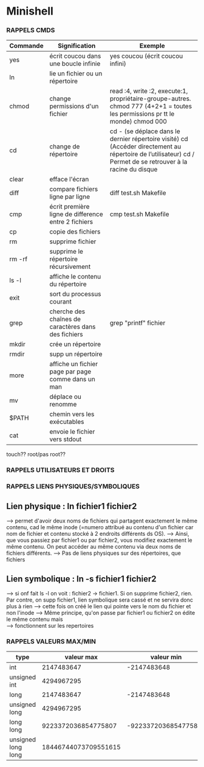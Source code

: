 # Minishell

### RAPPELS CMDS
| Commande | Signification | Exemple |
|----------|-----------|----------|
|yes|écrit coucou dans une boucle infinie| yes coucou (écrit coucou infini)|
|ln|lie un fichier ou un répertoire||
|chmod|change permissions d'un fichier|read :4, write :2, execute:1, propriétaire-groupe-autres. chmod 777 (4+2+1 = toutes les permissions pr tt le monde) chmod 000|
|cd|	change de répertoire| cd - (se déplace dans le dernier répertoire visité) cd (Accéder directement au répertoire de l’utilisateur) cd / Permet de se retrouver à la racine du disque |
|clear|	efface l'écran||
|diff | compare fichiers ligne par ligne | diff test.sh Makefile|
|cmp |écrit première ligne de difference entre 2 fichiers|cmp test.sh Makefile|
|cp|	copie des fichiers||
|rm	|supprime fichier||
|rm -rf|	supprime le répertoire récursivement||
|ls -l	|affiche le contenu du répertoire||
|exit|	sort du processus courant||
|grep|	cherche des chaînes de caractères dans des fichiers|grep "printf" fichier
|mkdir|	crée un répertoire||
|rmdir|	supp un répertoire||
|more|	affiche un fichier page par page comme dans un man||
|mv	|déplace ou renomme||
|$PATH|	chemin vers les exécutables||
|cat|	envoie le fichier vers stdout||

touch??
root/pas root??

### RAPPELS UTILISATEURS ET DROITS


### RAPPELS LIENS PHYSIQUES/SYMBOLIQUES
## Lien physique : ln fichier1 fichier2
--> permet d'avoir deux noms de fichiers qui partagent exactement le même contenu, cad le même inode (=numero attribué au contenu d'un fichier car nom de fichier et contenu stocké à 2 endroits différents ds OS).
--> Ainsi, que vous passiez par fichier1 ou par fichier2, vous modifiez exactement le même contenu. On peut accéder au même contenu via deux noms de fichiers différents.
--> Pas de liens physiques sur des répertoires, que fichiers
## Lien symbolique : ln -s fichier1 fichier2
--> si onf fait ls -l on voit : fichier2 -> fichier1. Si on supprime fichier2, rien. Par contre, on supp fichier1, lien symbolique sera cassé et ne servira donc plus à rien
--> cette fois on créé le lien qui pointe vers le nom du fichier et non l'inode
--> Même principe, qu'on passe par fichier1 ou fichier2 on édite le même contenu mais  
--> fonctionnent sur les repertoires


### RAPPELS VALEURS MAX/MIN
| type | valeur max | valeur min | 
|----------|-----------|----------|
|int|	2147483647 | -2147483648 |
|unsigned int| 4294967295||
|long| 2147483647 |-2147483648|
|unsigned long|4294967295||
|long long|9223372036854775807|-9223372036854775808|
|unsigned long long|18446744073709551615||
